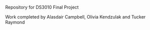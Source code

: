 Repository for DS3010 Final Project 

Work completed by Alasdair Campbell, Olivia Kendzulak and Tucker Raymond
